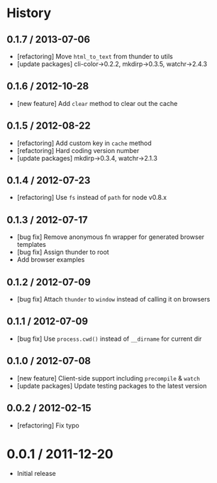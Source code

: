 # History

## 0.1.7 / 2013-07-06

- [refactoring] Move `html_to_text` from thunder to utils
- [update packages] cli-color->0.2.2, mkdirp->0.3.5, watchr->2.4.3



## 0.1.6 / 2012-10-28

- [new feature] Add `clear` method to clear out the cache



## 0.1.5 / 2012-08-22

- [refactoring] Add custom key in `cache` method
- [refactoring] Hard coding version number
- [update packages] mkdirp->0.3.4, watchr->2.1.3



## 0.1.4 / 2012-07-23

- [refactoring] Use `fs` instead of `path` for node v0.8.x



## 0.1.3 / 2012-07-17

- [bug fix] Remove anonymous fn wrapper for generated browser templates
- [bug fix] Assign thunder to root
- Add browser examples



## 0.1.2 / 2012-07-09

- [bug fix] Attach `thunder` to `window` instead of calling it on browsers



## 0.1.1 / 2012-07-09

- [bug fix] Use `process.cwd()` instead of `__dirname` for current dir



## 0.1.0 / 2012-07-08

- [new feature] Client-side support including `precompile` & `watch`
- [update packages] Update testing packages to the latest version



## 0.0.2 / 2012-02-15

- [refactoring] Fix typo



# 0.0.1 / 2011-12-20

- Initial release
